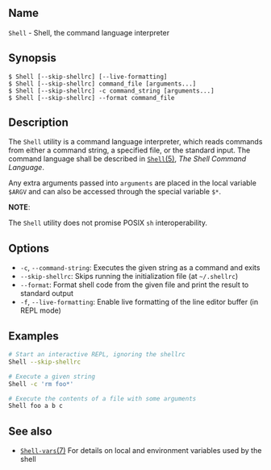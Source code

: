 ## Name

`Shell` - Shell, the command language interpreter

## Synopsis

```**sh
$ Shell [--skip-shellrc] [--live-formatting]
$ Shell [--skip-shellrc] command_file [arguments...]
$ Shell [--skip-shellrc] -c command_string [arguments...]
$ Shell [--skip-shellrc] --format command_file
```

## Description

The `Shell` utility is a command language interpreter, which reads commands from either a command string, a specified file, or the standard input.
The command language shall be described in [`Shell`(5)](../man5/Shell.md), _The Shell Command Language_.

Any extra arguments passed into `arguments` are placed in the local variable `$ARGV` and can also be accessed through the special variable `$*`.

**NOTE**:

The `Shell` utility does not promise POSIX `sh` interoperability.

## Options

* `-c`, `--command-string`: Executes the given string as a command and exits
* `--skip-shellrc`: Skips running the initialization file (at `~/.shellrc`)
* `--format`: Format shell code from the given file and print the result to standard output
* `-f`, `--live-formatting`: Enable live formatting of the line editor buffer (in REPL mode)

## Examples

```sh
# Start an interactive REPL, ignoring the shellrc
Shell --skip-shellrc

# Execute a given string
Shell -c 'rm foo*'

# Execute the contents of a file with some arguments
Shell foo a b c
```

## See also

* [`Shell-vars`(7)](../man7/Shell-vars.md) For details on local and environment variables used by the shell
